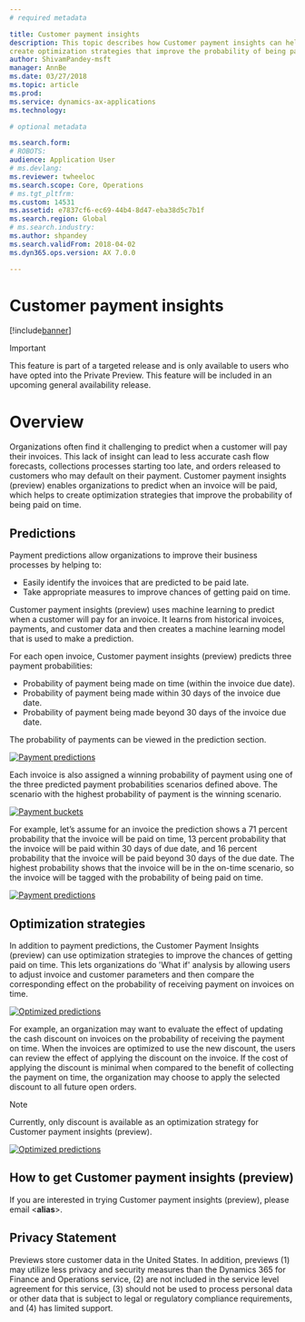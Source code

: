 ```yaml
---
# required metadata

title: Customer payment insights
description: This topic describes how Customer payment insights can help predict when an invoice will be paid and help organizations to
create optimization strategies that improve the probability of being paid on time.
author: ShivamPandey-msft
manager: AnnBe
ms.date: 03/27/2018
ms.topic: article
ms.prod: 
ms.service: dynamics-ax-applications
ms.technology: 

# optional metadata

ms.search.form: 
# ROBOTS: 
audience: Application User
# ms.devlang: 
ms.reviewer: twheeloc
ms.search.scope: Core, Operations
# ms.tgt_pltfrm: 
ms.custom: 14531
ms.assetid: e7837cf6-ec69-44b4-8d47-eba38d5c7b1f
ms.search.region: Global
# ms.search.industry: 
ms.author: shpandey
ms.search.validFrom: 2018-04-02
ms.dyn365.ops.version: AX 7.0.0

---
```


# Customer payment insights

[!include[banner](../includes/banner.md)]

> [!IMPORTANT]
> This feature is part of a targeted release and is only available to users who have opted into the Private Preview. This feature will be included in an upcoming general availability release.

# Overview

Organizations often find it challenging to predict when a customer will pay their invoices. This lack of insight can lead to less accurate cash flow forecasts, collections processes starting too late, and orders released to customers who may default on their payment. Customer payment insights (preview) enables organizations to predict when an invoice will be paid, which helps to create optimization strategies that improve the probability of being paid on time.

## Predictions

Payment predictions allow organizations to improve their business processes by helping to:

-   Easily identify the invoices that are predicted to be paid late.
-   Take appropriate measures to improve chances of getting paid on time.

Customer payment insights (preview) uses machine learning to predict when a customer will pay for an invoice. It learns from historical invoices, payments, and customer data and then creates a machine learning model that is used to make a prediction.

For each open invoice, Customer payment insights (preview) predicts three payment probabilities:

-  Probability of payment being made on time (within the invoice due date).
-  Probability of payment being made within 30 days of the invoice due date.
-  Probability of payment being made beyond 30 days of the invoice due date.

The probability of payments can be viewed in the prediction section.

[![Payment predictions](./media/Predictions-sm2.png)](./media/Predictions-sm2.png)

Each invoice is also assigned a winning probability of payment using one of the three predicted payment probabilities scenarios defined above. The scenario with the highest probability of payment is the winning scenario.

[![Payment buckets](./media/score-sm2.png)](./media/score-sm2.png)

For example, let’s assume for an invoice the prediction shows a 71 percent probability that the invoice will be paid on time, 13 percent probability that the invoice will be paid within 30 days of due date, and 16 percent probability that the invoice will be paid beyond 30 days of the due date. The highest probability shows that the invoice will be in the on-time scenario, so the invoice will be tagged with the probability of being paid on time.

[![Payment predictions](./media/payment-predict.png)](./media/payment-predict.png)

## Optimization strategies

In addition to payment predictions, the Customer Payment Insights (preview) can use optimization strategies to improve the chances of getting paid on time. This lets organizations do 'What if' analysis by allowing users to adjust invoice and customer parameters and then compare the corresponding effect on the probability of receiving payment on invoices on time.

[![Optimized predictions](./media/optminization-sm.png)](./media/optminization-sm.png)

For example, an organization may want to evaluate the effect of updating the cash discount on invoices on the probability of receiving the payment on time. When the invoices are optimized to use the new discount, the users can review the effect of applying the discount on the invoice. If the cost of applying the discount is minimal when compared to the benefit of collecting the payment on time, the organization may choose to apply the selected discount to all future open orders.

> [!NOTE] 
> Currently, only discount is available as an optimization strategy for Customer payment insights (preview).

[![Optimized predictions](./media/optimized-pay.png)](./media/optimized-pay.png)

## How to get Customer payment insights (preview)

If you are interested in trying Customer payment insights (preview), please email \<**alias**\>.

## Privacy Statement

Previews store customer data in the United States. In addition, previews (1) may utilize less privacy and security measures than the Dynamics 365 for Finance and Operations service, (2) are not included in the service level agreement for this service, (3) should not be used to process personal data or other data that is subject to legal or regulatory compliance requirements, and (4) has limited support.
